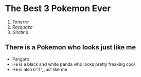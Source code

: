 # **The Best 3 Pokemon Ever**
1. _Torterra_
2. _Rayquaza_
3. _Giratina_

## There is a Pokemon who looks just like me
* Pangoro
* He is a black and white panda who looks pretty freaking cool
* He is also 6'11", just like me
